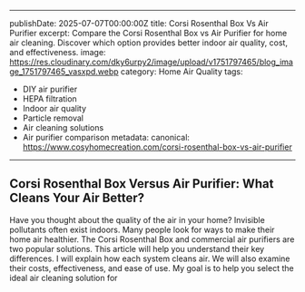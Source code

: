 
---
publishDate: 2025-07-07T00:00:00Z
title: Corsi Rosenthal Box Vs Air Purifier
excerpt: Compare the Corsi Rosenthal Box vs Air Purifier for home air cleaning. Discover which option provides better indoor air quality, cost, and effectiveness.
image: https://res.cloudinary.com/dky6urpy2/image/upload/v1751797465/blog_image_1751797465_vasxpd.webp
category: Home Air Quality
tags:
  - DIY air purifier
  - HEPA filtration
  - Indoor air quality
  - Particle removal
  - Air cleaning solutions
  - Air purifier comparison
metadata:
  canonical: https://www.cosyhomecreation.com/corsi-rosenthal-box-vs-air-purifier
---

## Corsi Rosenthal Box Versus Air Purifier: What Cleans Your Air Better?

Have you thought about the quality of the air in your home? Invisible pollutants often exist indoors. Many people look for ways to make their home air healthier. The Corsi Rosenthal Box and commercial air purifiers are two popular solutions. This article will help you understand their key differences. I will explain how each system cleans air. We will also examine their costs, effectiveness, and ease of use. My goal is to help you select the ideal air cleaning solution for